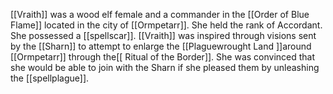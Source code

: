 [[Vraith]] was a wood elf female and a commander in the [[Order of Blue Flame]] located in the city of [[Ormpetarr]]. She held the rank of Accordant. She possessed a [[spellscar]]. [[Vraith]] was inspired through visions sent by the [[Sharn]] to attempt to enlarge the [[Plaguewrought Land ]]around [[Ormpetarr]] through the[[ Ritual of the Border]]. She was convinced that she would be able to join with the Sharn if she pleased them by unleashing the [[spellplague]].
